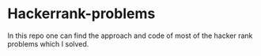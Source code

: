 # Hackerrank-problems
In this repo one can find the approach and code of most of the hacker rank problems which I solved.
